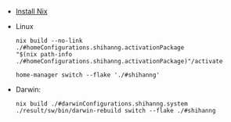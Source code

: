 - [Install Nix](https://nixos.org/download.html)
- Linux

  ```shell
  nix build --no-link ./#homeConfigurations.shihanng.activationPackage
  "$(nix path-info ./#homeConfigurations.shihanng.activationPackage)"/activate
  ```

  ```
  home-manager switch --flake './#shihanng'
  ```

- Darwin:
  ```shell
  nix build ./#darwinConfigurations.shihanng.system
  ./result/sw/bin/darwin-rebuild switch --flake ./#shihanng
  ```
